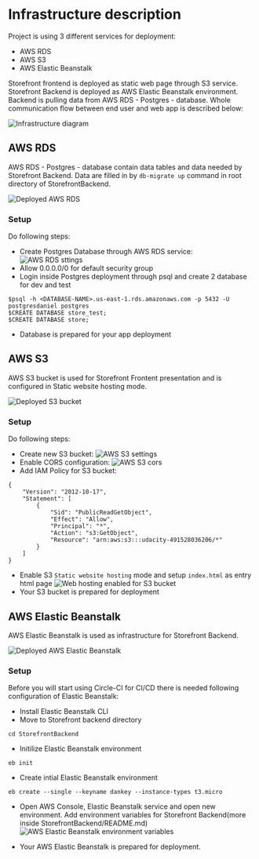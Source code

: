 # Infrastructure description

Project is using 3 different services for deployment:
- AWS RDS
- AWS S3
- AWS Elastic Beanstalk

Storefront frontend is deployed as static web page through S3 service. Storefront Backend is deployed as AWS Elastic Beanstalk environment. Backend is pulling data from AWS RDS - Postgres - database. Whole communication flow between end user and web app is described below:

![Infrastructure diagram](./images/infrastructure.png)

## AWS RDS

AWS RDS - Postgres - database contain data tables and data needed by Storefront Backend. Data are filled in by `db-migrate up` command in root directory of StorefrontBackend.

![Deployed AWS RDS](./images/database.png)

### Setup

Do following steps:

- Create Postgres Database through AWS RDS service:
  ![AWS RDS sttings](./images/rds-setting.PNG)
- Allow 0.0.0.0/0 for default security group
- Login inside Postgres deployment through psql and create 2 database for dev and test
```
$psql -h <DATABASE-NAME>.us-east-1.rds.amazonaws.com -p 5432 -U postgresdaniel postgres
$CREATE DATABASE store_test;
$CREATE DATABASE store;
```
- Database is prepared for your app deployment


## AWS S3

AWS S3 bucket is used for Storefront Frontent presentation and is configured in Static website hosting mode.

![Deployed S3 bucket](./images/s3.png)

### Setup

Do following steps:

- Create new S3 bucket:
 ![AWS S3 settings](./images/s3-setting.PNG)
- Enable CORS configuration:
![AWS S3 cors](./images/s3-cors.PNG)
- Add IAM Policy for S3 bucket:
```
{
    "Version": "2012-10-17",
    "Statement": [
        {
            "Sid": "PublicReadGetObject",
            "Effect": "Allow",
            "Principal": "*",
            "Action": "s3:GetObject",
            "Resource": "arn:aws:s3:::udacity-491528036206/*"
        }
    ]
}
```
- Enable S3 `Static website hosting` mode and setup `index.html` as entry html page
![Web hosting enabled for S3 bucket](./images/s3-hosting.png)
- Your S3 bucket is prepared for deployment

## AWS Elastic Beanstalk

AWS Elastic Beanstalk is used as infrastructure for Storefront Backend.

![Deployed AWS Elastic Beanstalk](./images/beanstalk.png)

### Setup

Before you will start using Circle-CI for CI/CD there is needed following configuration of Elastic Beanstalk:

- Install Elastic Beanstalk CLI
- Move to Storefront backend directory
```
cd StorefrontBackend
```
- Initilize Elastic Beanstalk environment
```
eb init
```
- Create intial Elastic Beanstalk environment
```
eb create --single --keyname dankey --instance-types t3.micro
```
- Open AWS Console, Elastic Beanstalk service and open new environment. Add  environment variables for Storefront Backend(more inside StorefrontBackend/README.md)
![AWS Elastic Beanstalk environment variables](./images/beanstalk-variables.png)

- Your AWS Elastic Beanstalk is prepared for deployment.

